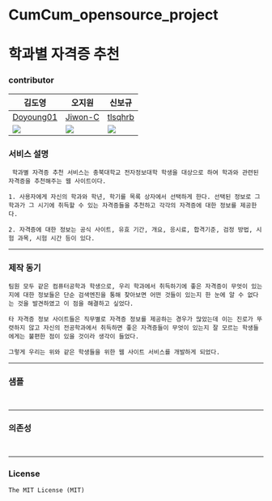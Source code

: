 # CumCum_opensource_project

# 학과별 자격증 추천
### contributor
|김도영|오지원|신보규|
|------|---|---|
|[Doyoung01](https://github.com/Doyoung01)|[Jiwon-C](https://github.com/Jiwon-C)|[tlsqhrb](https://github.com/tlsqhrb)|
|<img src="https://img.shields.io/badge/Naver-brightgreen?style=flat-square&logo=Naver&logoColor=white&link=mailto:jjyo0108@naver.com"/>|<img src="https://img.shields.io/badge/Naver-brightgreen?style=flat-square&logo=Naver&logoColor=white&link=mailto:hi2777@naver.com"/>|<img src="https://img.shields.io/badge/Naver-brightgreen?style=flat-square&logo=Naver&logoColor=white&link=mailto:tlsqhrb123@naver.com"/>|


### 서비스 설명
```
 학과별 자격증 추천 서비스는 충북대학교 전자정보대학 학생을 대상으로 하여 학과와 관련된 자격증을 추천해주는 웹 사이트이다.

1. 사용자에게 자신의 학과와 학년, 학기를 목록 상자에서 선택하게 한다. 선택된 정보로 그 학과가 그 시기에 취득할 수 있는 자격증들을 추천하고 각각의 자격증에 대한 정보를 제공한다.

2. 자격증에 대한 정보는 공식 사이트, 유효 기간, 개요, 응시료, 합격기준, 검정 방법, 시험 과목, 시험 시간 등이 있다.
```
----
### 제작 동기
```
팀원 모두 같은 컴퓨터공학과 학생으로, 우리 학과에서 취득하기에 좋은 자격증이 무엇이 있는지에 대한 정보들은 단순 검색엔진을 통해 찾아보면 어떤 것들이 있는지 한 눈에 알 수 없다는 것을 발견하였고 이 점을 해결하고 싶었다. 

타 자격증 정보 사이트들은 직무별로 자격증 정보를 제공하는 경우가 많았는데 이는 진로가 뚜렷하지 않고 자신의 전공학과에서 취득하면 좋은 자격증들이 무엇이 있는지 잘 모르는 학생들에게는 불편한 점이 있을 것이라 생각이 들었다. 

그렇게 우리는 위와 같은 학생들을 위한 웹 사이트 서비스를 개발하게 되었다. 
```
-----
### 샘플
```


```

-----
### 의존성
```


```

----
### License
```
The MIT License (MIT)
```
